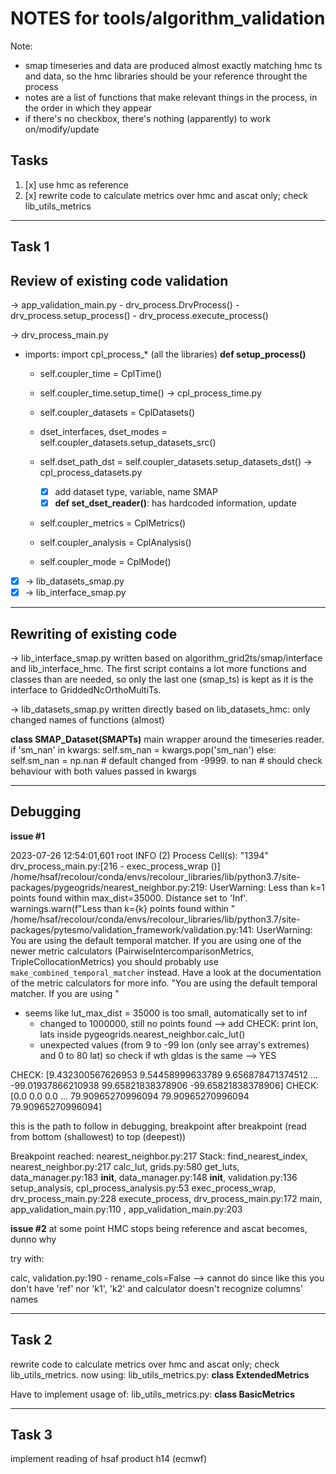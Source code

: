 # NOTES for tools/algorithm_validation



Note:
- smap timeseries and data are produced almost exactly matching hmc ts and data, so the hmc libraries should be your reference throught the process
- notes are a list of functions that make relevant things in the process, in the order in which they appear
- if there's no checkbox, there's nothing (apparently) to work on/modify/update


## Tasks
1. [x] use hmc as reference
2. [x] rewrite code to calculate metrics over hmc and ascat only; check lib_utils_metrics


---

## Task 1

## Review of existing code **validation**

-> app_validation_main.py
    - drv_process.DrvProcess()
    - drv_process.setup_process()
    - drv_process.execute_process()

-> drv_process_main.py
- imports: import cpl_process_* (all the libraries)
**def setup_process()**
    - self.coupler_time = CplTime()
    - self.coupler_time.setup_time()
    -> cpl_process_time.py

    - self.coupler_datasets = CplDatasets()
    - dset_interfaces, dset_modes = self.coupler_datasets.setup_datasets_src()
    - self.dset_path_dst = self.coupler_datasets.setup_datasets_dst()
    -> cpl_process_datasets.py
        - [x] add dataset type, variable, name SMAP
        - [x] **def set_dset_reader()**: has hardcoded information, update

    - self.coupler_metrics = CplMetrics()

    - self.coupler_analysis = CplAnalysis()

    - self.coupler_mode = CplMode()

- [x] -> lib_datasets_smap.py
- [x] -> lib_interface_smap.py

---

## Rewriting of existing code

-> lib_interface_smap.py
written based on algorithm_grid2ts/smap/interface and lib_interface_hmc. The first script contains a lot more functions and classes than are needed, so only the last one (smap_ts) is kept as it is the interface to GriddedNcOrthoMultiTs. 

-> lib_datasets_smap.py
written directly based on lib_datasets_hmc: only changed names of functions (almost)

**class SMAP_Dataset(SMAPTs)**
main wrapper around the timeseries reader.
if 'sm_nan' in kwargs:
    self.sm_nan = kwargs.pop('sm_nan')
else:
    self.sm_nan = np.nan
        # default changed from -9999. to nan
        # should check behaviour with both values passed in kwargs

---

## Debugging

**issue #1**

2023-07-26 12:54:01,601 root         INFO       (2) Process Cell(s): "1394"                                                    drv_process_main.py:[216    - exec_process_wrap   ()] 
/home/hsaf/recolour/conda/envs/recolour_libraries/lib/python3.7/site-packages/pygeogrids/nearest_neighbor.py:219: UserWarning: Less than k=1 points found within max_dist=35000. Distance set to 'Inf'.
  warnings.warn(f"Less than k={k} points found within "
/home/hsaf/recolour/conda/envs/recolour_libraries/lib/python3.7/site-packages/pytesmo/validation_framework/validation.py:141: UserWarning: You are using the default temporal matcher. If you are using one of the newer metric calculators (PairwiseIntercomparisonMetrics, TripleCollocationMetrics) you should probably use `make_combined_temporal_matcher` instead. Have a look at the documentation of the metric calculators for more info.
  "You are using the default temporal matcher. If you are using "

- seems like lut_max_dist = 35000 is too small, automatically set to inf
    - changed to 1000000, still no points found
--> add CHECK: print lon, lats inside pygeogrids.nearest_neighbor.calc_lut()
    - unexpected values (from 9 to -99 lon (only see array's extremes) and 0 to 80 lat) so check if wth gldas is the same --> YES

CHECK:  [9.432300567626953 9.54458999633789 9.656878471374512 ...
 -99.01937866210938 99.65821838378906 -99.65821838378906]
CHECK:  [0.0 0.0 0.0 ... 79.90965270996094 79.90965270996094 79.90965270996094]


this is the path to follow in debugging, breakpoint after breakpoint (read from bottom (shallowest) to top (deepest))

Breakpoint reached: nearest_neighbor.py:217
Stack: 
	find_nearest_index, nearest_neighbor.py:217
	calc_lut, grids.py:580
	get_luts, data_manager.py:183
	__init__, data_manager.py:148
	__init__, validation.py:136
	setup_analysis, cpl_process_analysis.py:53
	exec_process_wrap, drv_process_main.py:228
	execute_process, drv_process_main.py:172
	main, app_validation_main.py:110
	<module>, app_validation_main.py:203 


**issue #2**
at some point HMC stops being reference and ascat becomes, dunno why

try with:

calc, validation.py:190 - rename_cols=False
--> cannot do since like this you don't have 'ref' nor 'k1', 'k2' and calculator doesn't recognize columns' names



---


## Task 2

rewrite code to calculate metrics over hmc and ascat only; check lib_utils_metrics.
now using:
lib_utils_metrics.py:
    **class ExtendedMetrics**

Have to implement usage of:
lib_utils_metrics.py:
    **class BasicMetrics**


---


## Task 3

implement reading of hsaf product h14 (ecmwf)







